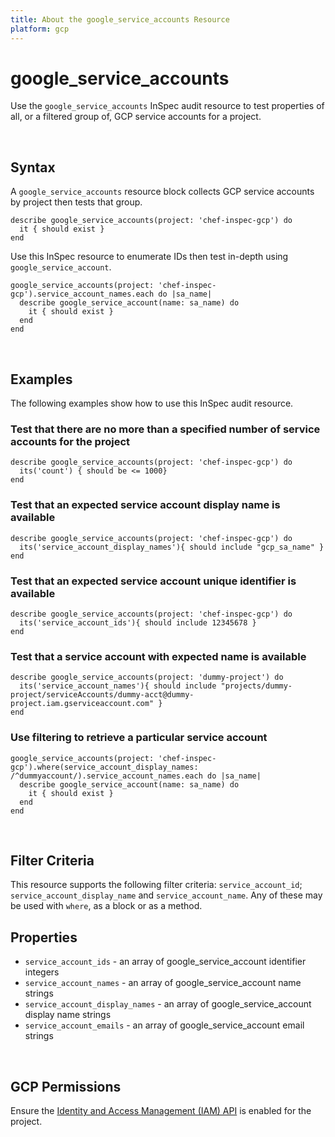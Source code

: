 ```yaml
---
title: About the google_service_accounts Resource
platform: gcp
---
```


# google\_service\_accounts

Use the `google_service_accounts` InSpec audit resource to test properties of all, or a filtered group of, GCP service accounts for a project.

<br>

## Syntax

A `google_service_accounts` resource block collects GCP service accounts by project then tests that group.

    describe google_service_accounts(project: 'chef-inspec-gcp') do
      it { should exist }
    end

Use this InSpec resource to enumerate IDs then test in-depth using `google_service_account`.

    google_service_accounts(project: 'chef-inspec-gcp').service_account_names.each do |sa_name|
      describe google_service_account(name: sa_name) do
        it { should exist }
      end
    end

<br>

## Examples

The following examples show how to use this InSpec audit resource.

### Test that there are no more than a specified number of service accounts for the project

    describe google_service_accounts(project: 'chef-inspec-gcp') do
      its('count') { should be <= 1000}
    end

### Test that an expected service account display name is available

    describe google_service_accounts(project: 'chef-inspec-gcp') do
      its('service_account_display_names'){ should include "gcp_sa_name" }
    end
    
### Test that an expected service account unique identifier is available

    describe google_service_accounts(project: 'chef-inspec-gcp') do
      its('service_account_ids'){ should include 12345678 }
    end    

### Test that a service account with expected name is available

    describe google_service_accounts(project: 'dummy-project') do
      its('service_account_names'){ should include "projects/dummy-project/serviceAccounts/dummy-acct@dummy-project.iam.gserviceaccount.com" }
    end

### Use filtering to retrieve a particular service account

    google_service_accounts(project: 'chef-inspec-gcp').where(service_account_display_names: /^dummyaccount/).service_account_names.each do |sa_name|
      describe google_service_account(name: sa_name) do
        it { should exist }
      end
    end

<br>

## Filter Criteria

This resource supports the following filter criteria: `service_account_id`; `service_account_display_name`  and `service_account_name`. Any of these may be used with `where`, as a block or as a method.

## Properties

*  `service_account_ids` - an array of google_service_account identifier integers
*  `service_account_names` - an array of google_service_account name strings
*  `service_account_display_names` - an array of google_service_account display name strings
*  `service_account_emails` - an array of google_service_account email strings

<br>


## GCP Permissions

Ensure the [Identity and Access Management (IAM) API](https://console.cloud.google.com/apis/library/iam.googleapis.com/) is enabled for the project.